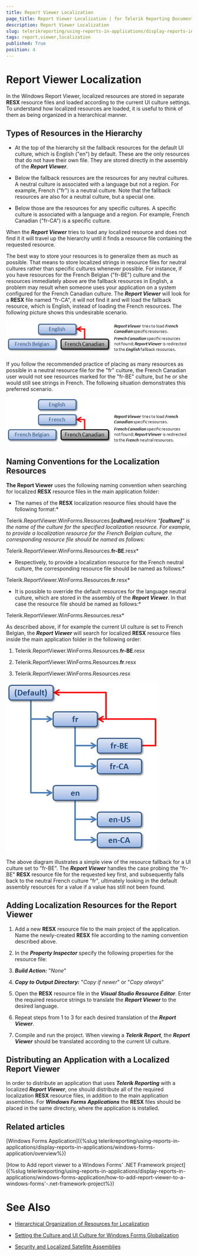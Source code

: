 ```yaml
---
title: Report Viewer Localization
page_title: Report Viewer Localization | for Telerik Reporting Documentation
description: Report Viewer Localization
slug: telerikreporting/using-reports-in-applications/display-reports-in-applications/windows-forms-application/report-viewer-localization
tags: report,viewer,localization
published: True
position: 4
---
```


# Report Viewer Localization



In the Windows Report Viewer, localized resources are stored in separate __RESX__ resource files and loaded according to the current UI culture settings. To understand how localized resources are loaded, it is useful to think of them as being organized in a hierarchical manner.

## Types of Resources in the Hierarchy

* At the top of the hierarchy sit the fallback resources for the default UI culture, which is English ("en") by default. These are the only resources that do not have their own file. They are stored directly in the assembly of the __*Report Viewer*__.

* Below the fallback resources are the resources for any neutral cultures. A neutral culture is associated with a language but not a region. For example, French ("fr") is a neutral culture. Note that the fallback resources are also for a neutral culture, but a special one.

* Below those are the resources for any specific cultures. A specific culture is associated with a language and a region. For example, French Canadian ("fr-CA") is a specific culture.

When the __*Report Viewer*__ tries to load any localized resource and does not find it it will travel up the hierarchy until it finds a resource file containing the requested resource.

The best way to store your resources is to generalize them as much as possible. That means to store localized strings in resource files for neutral cultures rather than specific cultures whenever possible. For instance, if you have resources for the French Belgian ("fr-BE") culture and the resources immediately above are the fallback resources in English, a problem may result when someone uses your application on a system configured for the French Canadian culture. The __*Report Viewer*__ will look for a __RESX__ file named "fr-CA", it will not find it and will load the fallback resource, which is English, instead of loading the French resources. The following picture shows this undesirable scenario.

  
  ![](images/localization1.png)

If you follow the recommended practice of placing as many resources as possible in a neutral resource file for the "fr" culture, the French Canadian user would not see resources marked for the "fr-BE" culture, but he or she would still see strings in French. The following situation demonstrates this preferred scenario.

  
  ![](images/localization2.png)

## Naming Conventions for the Localization Resources

__The Report Viewer__ uses the following naming convention when searching for localized __RESX__ resource files in the main application folder:

* The names of the __RESX__ localization resource files should have the following format:*

Telerik.ReportViewer.WinForms.Resources.__[culture]__.resx*Here “__[culture]__” is the name of the culture for the specified localization resource. For example, to provide a localization resource          	for the French Belgian culture, the corresponding resource file should be named as follows:*

Telerik.ReportViewer.WinForms.Resources.__fr-BE__.resx*

* Respectively, to provide a localization resource for the French neutral culture, the corresponding resource file should  	be named as follows:*

Telerik.ReportViewer.WinForms.Resources.__fr__.resx*

* It is possible to override the default resources for the language neutral culture, which are stored in the assembly of the  		__*Report Viewer*__. In that case the resource file should be named as follows:*

Telerik.ReportViewer.WinForms.Resources.resx*

As described above, if for example the current UI culture is set to French Belgian, the __*Report Viewer*__ will search for localized __RESX__ resource files inside the main application folder in the following order:

1. Telerik.ReportViewer.WinForms.Resources.__fr-BE__.resx

1. Telerik.ReportViewer.WinForms.Resources.__fr__.resx

1. Telerik.ReportViewer.WinForms.Resources.resx

  
  ![](images/localization3.png)

The above diagram illustrates a simple view of the resource fallback for a UI culture set to "fr-BE". The __*Report Viewer*__ handles the case probing the "fr-BE" __RESX__ resource file for the requested key first, and subsequently falls back to the neutral French culture "fr", ultimately looking in the default assembly resources for a value if a value has still not been found.

## Adding Localization Resources for the Report Viewer

1. Add a new __RESX__ resource file to the main project of the application. Name the newly-created __RESX__ file according to the naming convention described above.

1. In the __*Property Inspector*__ specify the following properties for the resource file: 

1. __*Build Action:*__ "*None*"

1. __*Copy to Output Directory:*__ "*Copy if newer*" or "*Copy always*"

1. Open the __RESX__ resource file in the __*Visual Studio Resource Editor*__. Enter the required resource strings to translate the __*Report Viewer*__ to the desired language.

1. Repeat steps from 1 to 3 for each desired translation of the __*Report Viewer*__.

1. Compile and run the project. When viewing a __*Telerik Report*__, the __*Report Viewer*__ should be translated according to the current UI culture.

## Distributing an Application with a Localized Report Viewer

In order to distribute an application that uses __*Telerik Reporting*__         	with a localized __*Report Viewer*__, one should distribute all of the required          	localization __RESX__ resource files, in addition to the main application assemblies.          	For __*Windows Forms Applications*__ the __RESX__         	files should be placed in the same directory, where the application is installed.

## Related articles

[Windows Forms Application]({%slug telerikreporting/using-reports-in-applications/display-reports-in-applications/windows-forms-application/overview%})

[How to Add report viewer to a Windows Forms' .NET Framework project]({%slug telerikreporting/using-reports-in-applications/display-reports-in-applications/windows-forms-application/how-to-add-report-viewer-to-a-windows-forms'-.net-framework-project%})

# See Also


 * [Hierarchical Organization of Resources for Localization](http://msdn2.microsoft.com/en-us/library/756hydy4(VS.71).aspx)

 * [Setting the Culture and UI Culture for Windows Forms Globalization](http://msdn2.microsoft.com/en-us/library/b28bx3bh(VS.71).aspx)

 * [Security and Localized Satellite Assemblies](http://msdn2.microsoft.com/en-us/library/ff8dk041(VS.71).aspx)
